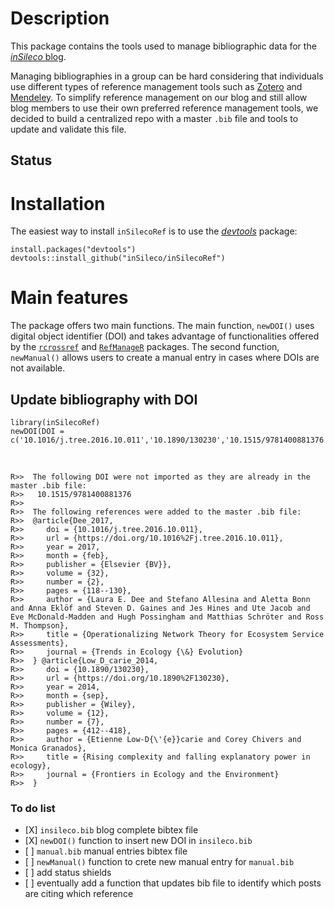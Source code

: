 <!--

setwd('/users/davidbeauchesne/dropbox/phd/inSilecoRef/')
rmarkdown::render('./README.Rmd', 'md_document')

-->
Description
===========

This package contains the tools used to manage bibliographic data for
the [*inSileco* blog](https://insileco.github.io/).

Managing bibliographies in a group can be hard considering that
individuals use different types of reference management tools such as
[Zotero](https://www.zotero.org/) and
[Mendeley](https://www.mendeley.com/). To simplify reference management
on our blog and still allow blog members to use their own preferred
reference management tools, we decided to build a centralized repo with
a master `.bib` file and tools to update and validate this file.

Status
------

Installation
============

The easiest way to install `inSilecoRef` is to use the
[*devtools*](http://cran.r-project.org/web/packages/devtools/index.html)
package:

    install.packages("devtools")
    devtools::install_github("inSileco/inSilecoRef")

Main features
=============

The package offers two main functions. The main function, `newDOI()`
uses digital object identifier (DOI) and takes advantage of
functionalities offered by the
[`rcrossref`](https://github.com/ropensci/rcrossrefs) and
[`RefManageR`](https://github.com/ropensci/RefManageR) packages. The
second function, `newManual()` allows users to create a manual entry in
cases where DOIs are not available.

Update bibliography with DOI
----------------------------

    library(inSilecoRef)
    newDOI(DOI = c('10.1016/j.tree.2016.10.011','10.1890/130230','10.1515/9781400881376'))

<br/>

    R>>  The following DOI were not imported as they are already in the master .bib file:
    R>>   10.1515/9781400881376
    R>>  
    R>>  The following references were added to the master .bib file:
    R>>  @article{Dee_2017,
    R>>     doi = {10.1016/j.tree.2016.10.011},
    R>>     url = {https://doi.org/10.1016%2Fj.tree.2016.10.011},
    R>>     year = 2017,
    R>>     month = {feb},
    R>>     publisher = {Elsevier {BV}},
    R>>     volume = {32},
    R>>     number = {2},
    R>>     pages = {118--130},
    R>>     author = {Laura E. Dee and Stefano Allesina and Aletta Bonn and Anna Eklöf and Steven D. Gaines and Jes Hines and Ute Jacob and Eve McDonald-Madden and Hugh Possingham and Matthias Schröter and Ross M. Thompson},
    R>>     title = {Operationalizing Network Theory for Ecosystem Service Assessments},
    R>>     journal = {Trends in Ecology {\&} Evolution}
    R>>  } @article{Low_D_carie_2014,
    R>>     doi = {10.1890/130230},
    R>>     url = {https://doi.org/10.1890%2F130230},
    R>>     year = 2014,
    R>>     month = {sep},
    R>>     publisher = {Wiley},
    R>>     volume = {12},
    R>>     number = {7},
    R>>     pages = {412--418},
    R>>     author = {Etienne Low-D{\'{e}}carie and Corey Chivers and Monica Granados},
    R>>     title = {Rising complexity and falling explanatory power in ecology},
    R>>     journal = {Frontiers in Ecology and the Environment}
    R>>  }

### To do list

-   \[X\] `insileco.bib` blog complete bibtex file
-   \[X\] `newDOI()` function to insert new DOI in `insileco.bib`
-   \[ \] `manual.bib` manual entries bibtex file
-   \[ \] `newManual()` function to crete new manual entry for
    `manual.bib`
-   \[ \] add status shields
-   \[ \] eventually add a function that updates bib file to identify
    which posts are citing which reference
